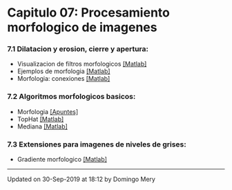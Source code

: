 
# Capitulo 07: Procesamiento morfologico de imagenes
### 7.1 Dilatacion y erosion, cierre y apertura:
* Visualizacion de filtros morfologicos [[Matlab]](https://github.com/domingomery/imagenes/blob/master/clases/Cap07_Morphologia/matlab/IMG07_MorphScan.m)
* Ejemplos de morfologia [[Matlab]](https://github.com/domingomery/imagenes/blob/master/clases/Cap07_Morphologia/matlab/IMG07_MorphExamples.m)
* Morfologia: conexiones [[Matlab]](https://github.com/domingomery/imagenes/blob/master/clases/Cap07_Morphologia/matlab/IMG07_Connected.m)
### 7.2 Algoritmos morfologicos basicos:
* Morfologia [[Apuntes]](https://github.com/domingomery/imagenes/blob/master/clases/Cap07_Morphologia/presentations/IMG07_Morfologia.pdf)
* TopHat [[Matlab]](https://github.com/domingomery/imagenes/blob/master/clases/Cap07_Morphologia/matlab/IMG07_TopHat.m)
* Mediana [[Matlab]](https://github.com/domingomery/imagenes/blob/master/clases/Cap07_Morphologia/matlab/IMG07_Mediana.m)
### 7.3 Extensiones para imagenes de niveles de grises:
* Gradiente morfologico [[Matlab]](https://github.com/domingomery/imagenes/blob/master/clases/Cap07_Morphologia/matlab/IMG07_GradienteMorfologico.m)
---


Updated on 30-Sep-2019 at 18:12 by Domingo Mery
